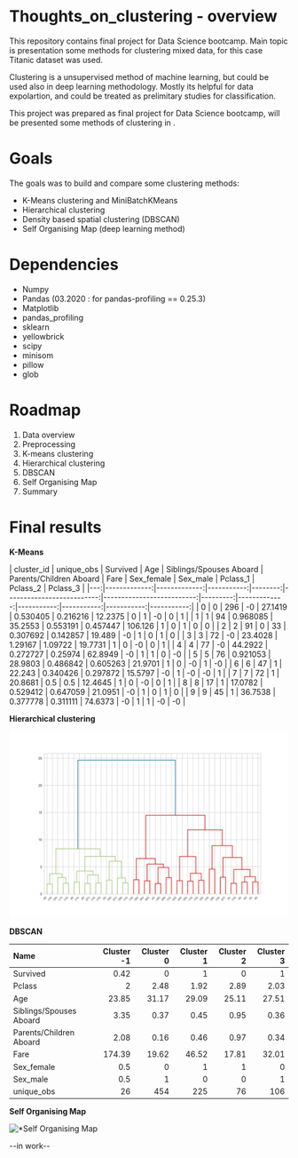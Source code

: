 # Thoughts_on_clustering - overview 

This repository contains final project for Data Science bootcamp. Main topic is presentation some methods for clustering mixed data, for this case Titanic dataset was used.

Clustering is a unsupervised method of machine learning, but could be used also in deep learning methodology. Mostly its helpful for data expolartion, and could be treated as prelimitary studies for classification.

This project was prepared as final project for Data Science bootcamp, will be presented some methods of clustering in .

# Goals

The goals was to build and compare some clustering methods:
  - K-Means clustering and MiniBatchKMeans
  - Hierarchical clustering
  - Density based spatial clustering (DBSCAN)
  - Self Organising Map (deep learning method)


# Dependencies

  - Numpy
  - Pandas (03.2020 : for pandas-profiling == 0.25.3)
  - Matplotlib
  - pandas_profiling
  - sklearn
  - yellowbrick
  - scipy
  - minisom
  - pillow
  - glob
  
  
# Roadmap

 1. Data overview 
 2. Preprocessing
 3. K-means clustering
 4. Hierarchical clustering
 5. DBSCAN 
 6. Self Organising Map
 7. Summary

# Final results 

**K-Means**


|   cluster_id |   unique_obs |   Survived |     Age |   Siblings/Spouses Aboard |   Parents/Children Aboard |     Fare |   Sex_female |   Sex_male |   Pclass_1 |   Pclass_2 |   Pclass_3 |
|---:|-------------:|-------------:|-----------:|--------:|--------------------------:|--------------------------:|---------:|-------------:|-----------:|-----------:|-----------:|-----------:|
|  0 |            0 |          296 |  -0        | 27.1419 |                  0.530405 |                  0.216216 |  12.2375 |            0 |          1 |         -0 |          0 |          1 |
|  1 |            1 |           94 |   0.968085 | 35.2553 |                  0.553191 |                  0.457447 | 106.126  |            1 |          0 |          1 |          0 |          0 |
|  2 |            2 |           91 |   0        | 33      |                  0.307692 |                  0.142857 |  19.489  |           -0 |          1 |          0 |          1 |          0 |
|  3 |            3 |           72 |  -0        | 23.4028 |                  1.29167  |                  1.09722  |  19.7731 |            1 |          0 |         -0 |          0 |          1 |
|  4 |            4 |           77 |  -0        | 44.2922 |                  0.272727 |                  0.25974  |  62.8949 |           -0 |          1 |          1 |          0 |         -0 |
|  5 |            5 |           76 |   0.921053 | 28.9803 |                  0.486842 |                  0.605263 |  21.9701 |            1 |          0 |         -0 |          1 |         -0 |
|  6 |            6 |           47 |   1        | 22.243  |                  0.340426 |                  0.297872 |  15.5797 |           -0 |          1 |         -0 |         -0 |          1 |
|  7 |            7 |           72 |   1        | 20.8681 |                  0.5      |                  0.5      |  12.4645 |            1 |          0 |         -0 |          0 |          1 |
|  8 |            8 |           17 |   1        | 17.0782 |                  0.529412 |                  0.647059 |  21.0951 |           -0 |          1 |          0 |          1 |          0 |
|  9 |            9 |           45 |   1        | 36.7538 |                  0.377778 |                  0.311111 |  74.6373 |           -0 |          1 |          1 |         -0 |         -0 |


**Hierarchical clustering**

![**Hierarchical clustering**](https://github.com/Fikus91/Thoughts_on_clustering/blob/master/3.%20Hierarchical_clustering/hierarchy_titanic_normalized.png.png)


**DBSCAN**


|Name|   Cluster     -1    | Cluster     0    | Cluster     1    | Cluster    2    | Cluster     3    |
|:------------------------|-------:|-------:|-------:|------:|-------:|
| Survived                |   0.42 |   0    |   1    |  0    |   1    |
| Pclass                  |   2    |   2.48 |   1.92 |  2.89 |   2.03 |
| Age                     |  23.85 |  31.17 |  29.09 | 25.11 |  27.51 |
| Siblings/Spouses Aboard |   3.35 |   0.37 |   0.45 |  0.95 |   0.36 |
| Parents/Children Aboard |   2.08 |   0.16 |   0.46 |  0.97 |   0.34 |
| Fare                    | 174.39 |  19.62 |  46.52 | 17.81 |  32.01 |
| Sex_female              |   0.5  |   0    |   1    |  1    |   0    |
| Sex_male                |   0.5  |   1    |   0    |  0    |   1    |
| unique_obs              |  26    | 454    | 225    | 76    | 106    |



**Self Organising Map**

![***Self Organising Map**](https://github.com/Fikus91/Thoughts_on_clustering/blob/master/4.%20Self%20Organising%20Map/Self%20Organising%20Map%2020.gif)


--in work--
